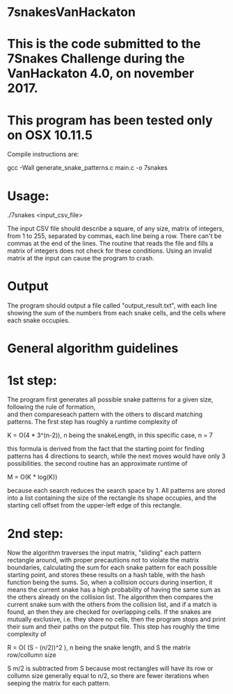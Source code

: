 # 7snakesVanHackaton

# This is the code submitted to the 7Snakes Challenge during the VanHackaton 4.0, on november 2017.
# This program has been tested only on OSX 10.11.5
 Compile instructions are:

  gcc -Wall generate_snake_patterns.c main.c -o 7snakes
 
# Usage:
  
  ./7snakes <input_csv_file>

 The input CSV file should describe a square, of any size, matrix of integers, from 1 to 255, 
 separated by commas, each line being a row. There can't be commas at the end of the lines. 
 The routine that reads the file and fills a matrix of integers does not check for these conditions.
 Using an invalid matrix at the input can cause the program to crash.

# Output
 The program should output a file called "output_result.txt", with each line showing the sum of the
 numbers from each snake cells, and the cells where each snake occupies.

# General algorithm guidelines

# 1st step:

 The program first generates all possible snake patterns for a given size, following the rule of formation,  
 and then compareseach pattern with the others to discard matching patterns. The first step has roughly a 
 runtime complexity of 
  
  K = O(4 * 3^(n-2)), n being the snakeLength, in this specific case, n = 7
  
 this formula is derived from the fact that the starting point for finding patterns has 4 directions to search,
 while the next moves would have only 3 possibilities. the second routine has an approximate runtime of

  M = O(K * log(K))
  
 because each search reduces the search space by 1. All patterns are stored into a list containing the size of the 
 rectangle its shape occupies, and the starting cell offset from the upper-left edge of this rectangle.

# 2nd step:

 Now the algorithm traverses the input matrix, "sliding" each pattern rectangle around, with proper precautiions not
 to violate the matrix boundaries, calculating the sum for each snake pattern for each possible starting point, and 
 stores these results on a hash table, with the hash function being the sums. So, when a collision occurs during
 insertion, it means the current snake has a high probability of having the same sum as the others already on the
 collision list. The algorithm then compares the current snake sum with the others from the collision list, and
 if a match is found, an then they are checked for overlapping cells. If the snakes are mutually exclusive, i.e. they
 share no cells, then the program stops and print their sum and their paths on the putput file. This step has roughly
 the time complexity of
 
  R = O( (S - (n/2))^2 ), n being the snake length, and S the matrix row/collumn size
  
 S m/2 is subtracted from S because most rectangles will have its row or collumn size generally equal to n/2, so 
 there are fewer iterations when seeping the matrix for each pattern.





 
